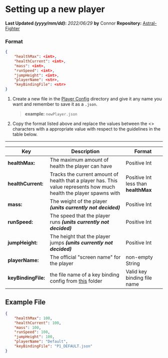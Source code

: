 # Setting up a new player
**Last Updated *(yyyy/mm/dd)*:**   *2022/06/29* **by** Connor
**Repository:** [Astral-Fighter](https://github.com/Connor-Schulz/Astral-Fighter/pulse)

### Format
```json
{
	"healthMax": <int>,
	"healthCurrent": <int>,
	"mass": <int>,
	"runSpeed": <int>,
	"jumpHeight": <int>,
	"playerName": <str>,
	"keyBindingFile": <str>
}
```
1. Create a new file in the [Player Config](https://github.com/Connor-Schulz/Astral-Fighter/tree/main/Astral%20Fighter/Assets/Scripts/Configs/Player) directory and give it any name you want and remember to save it as a `.json`.
	> **example:** `newPlayer.json` 
2. Copy the format listed above and replace the values between the <> characters with a appropriate value with respect to the guidelines in the table below.
---
| Key |Description  |Format |
|--|--|--|
| **healthMax:**| The maximum amount of health the player can have | Positive Int|
| **healthCurrent:**| Tracks the current amount of health that a player has. This value represents how much health the player spawns with | Positive Int less than **healthMax**|
| **mass:**| The weight of the player ***(units currently not decided)*** | Positive Int |
| **runSpeed:**| The speed that the player runs ***(units currently not decided)*** | Positive Int|
| **jumpHeight:**| The height that the player jumps ***(units currently not decided)*** | Positive Int|
| **playerName:**| The official "screen name" for the player | non-empty String|
| **keyBindingFile:**| the file name of a key binding config from [this](https://github.com/Connor-Schulz/Astral-Fighter/tree/main/Astral%20Fighter/Assets/Scripts/Configs/KeyBindings) folder | Valid key binding file name

## Example File
```json
{
	"healthMax": 100,
	"healthCurrent": 100,
	"mass": 100,
	"runSpeed": 100,
	"jumpHeight": 100,
	"playerName": "Default",
	"keyBindingFile": "P1_DEFAULT.json"
}
```
